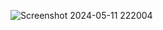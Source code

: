 ![Screenshot 2024-05-11 222004](https://github.com/Sharad-Gupta01/GST-CALCULATOR/assets/117936760/a126af0f-e8a5-498e-b9d4-6dfbfd6f2e5c)

